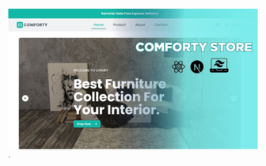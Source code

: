 ![Image Alt](https://github.com/Sohail-crypto-collab/Comforty-Store-Hackathon-Update/blob/279a619e65fbf7ed3af716cbe2f028a5f8c0d25d/public/cmforty%20Thumbnail.jpg?raw=true).

 





 
 
